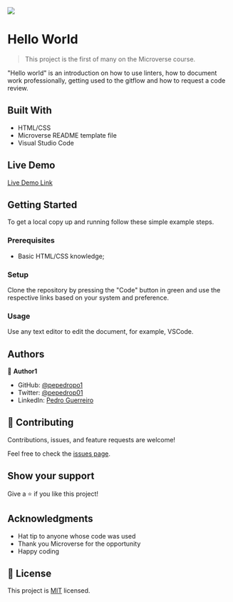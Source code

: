 ![](https://img.shields.io/badge/Microverse-blueviolet)

# Hello World

> This project is the first of many on the Microverse course.


"Hello world" is an introduction on how to use linters, how to document work professionally, getting used to the gitflow and how to request a code review.

## Built With

- HTML/CSS
- Microverse README template file
- Visual Studio Code

## Live Demo

[Live Demo Link](https://livedemo.com)


## Getting Started


To get a local copy up and running follow these simple example steps.


### Prerequisites

- Basic HTML/CSS knowledge;

### Setup

Clone the repository by pressing the "Code" button in green and use the respective links based on your system and preference.

### Usage

Use any text editor to edit the document, for example, VSCode.





## Authors

👤 **Author1**

- GitHub: [@pepedropo1](https://github.com/pepedropo1)
- Twitter: [@pepedrop01](https://twitter.com/pepedrop01)
- LinkedIn: [Pedro Guerreiro](www.linkedin.com/in/pepedropo1)


## 🤝 Contributing

Contributions, issues, and feature requests are welcome!

Feel free to check the [issues page](../../issues/).

## Show your support

Give a ⭐️ if you like this project!

## Acknowledgments

- Hat tip to anyone whose code was used
- Thank you Microverse for the opportunity
- Happy coding

## 📝 License

This project is [MIT](./MIT.md) licensed.

